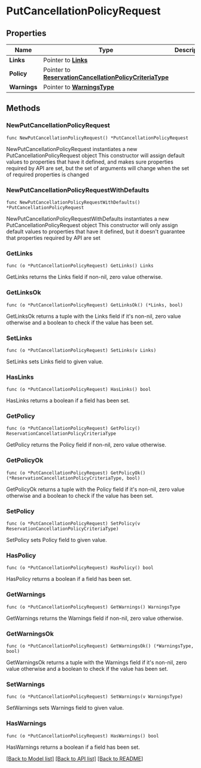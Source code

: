 # PutCancellationPolicyRequest

## Properties

Name | Type | Description | Notes
------------ | ------------- | ------------- | -------------
**Links** | Pointer to [**Links**](Links.md) |  | [optional] 
**Policy** | Pointer to [**ReservationCancellationPolicyCriteriaType**](ReservationCancellationPolicyCriteriaType.md) |  | [optional] 
**Warnings** | Pointer to [**WarningsType**](WarningsType.md) |  | [optional] 

## Methods

### NewPutCancellationPolicyRequest

`func NewPutCancellationPolicyRequest() *PutCancellationPolicyRequest`

NewPutCancellationPolicyRequest instantiates a new PutCancellationPolicyRequest object
This constructor will assign default values to properties that have it defined,
and makes sure properties required by API are set, but the set of arguments
will change when the set of required properties is changed

### NewPutCancellationPolicyRequestWithDefaults

`func NewPutCancellationPolicyRequestWithDefaults() *PutCancellationPolicyRequest`

NewPutCancellationPolicyRequestWithDefaults instantiates a new PutCancellationPolicyRequest object
This constructor will only assign default values to properties that have it defined,
but it doesn't guarantee that properties required by API are set

### GetLinks

`func (o *PutCancellationPolicyRequest) GetLinks() Links`

GetLinks returns the Links field if non-nil, zero value otherwise.

### GetLinksOk

`func (o *PutCancellationPolicyRequest) GetLinksOk() (*Links, bool)`

GetLinksOk returns a tuple with the Links field if it's non-nil, zero value otherwise
and a boolean to check if the value has been set.

### SetLinks

`func (o *PutCancellationPolicyRequest) SetLinks(v Links)`

SetLinks sets Links field to given value.

### HasLinks

`func (o *PutCancellationPolicyRequest) HasLinks() bool`

HasLinks returns a boolean if a field has been set.

### GetPolicy

`func (o *PutCancellationPolicyRequest) GetPolicy() ReservationCancellationPolicyCriteriaType`

GetPolicy returns the Policy field if non-nil, zero value otherwise.

### GetPolicyOk

`func (o *PutCancellationPolicyRequest) GetPolicyOk() (*ReservationCancellationPolicyCriteriaType, bool)`

GetPolicyOk returns a tuple with the Policy field if it's non-nil, zero value otherwise
and a boolean to check if the value has been set.

### SetPolicy

`func (o *PutCancellationPolicyRequest) SetPolicy(v ReservationCancellationPolicyCriteriaType)`

SetPolicy sets Policy field to given value.

### HasPolicy

`func (o *PutCancellationPolicyRequest) HasPolicy() bool`

HasPolicy returns a boolean if a field has been set.

### GetWarnings

`func (o *PutCancellationPolicyRequest) GetWarnings() WarningsType`

GetWarnings returns the Warnings field if non-nil, zero value otherwise.

### GetWarningsOk

`func (o *PutCancellationPolicyRequest) GetWarningsOk() (*WarningsType, bool)`

GetWarningsOk returns a tuple with the Warnings field if it's non-nil, zero value otherwise
and a boolean to check if the value has been set.

### SetWarnings

`func (o *PutCancellationPolicyRequest) SetWarnings(v WarningsType)`

SetWarnings sets Warnings field to given value.

### HasWarnings

`func (o *PutCancellationPolicyRequest) HasWarnings() bool`

HasWarnings returns a boolean if a field has been set.


[[Back to Model list]](../README.md#documentation-for-models) [[Back to API list]](../README.md#documentation-for-api-endpoints) [[Back to README]](../README.md)


